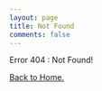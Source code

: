 ```yaml
---
layout: page
title: Not Found
comments: false
---
```


Error 404 : Not Found!

[Back to Home.](sawahlunto.xyz "Home")
